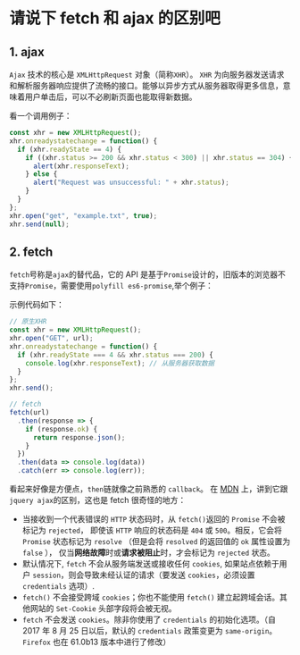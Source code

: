 # 请说下 fetch 和 ajax 的区别吧

## 1. ajax

`Ajax` 技术的核心是 `XMLHttpRequest` 对象（简称`XHR`）。
`XHR` 为向服务器发送请求和解析服务器响应提供了流畅的接口。能够以异步方式从服务器取得更多信息，意味着用户单击后，可以不必刷新页面也能取得新数据。

看一个调用例子：

```js
const xhr = new XMLHttpRequest();
xhr.onreadystatechange = function() {
  if (xhr.readyState == 4) {
    if ((xhr.status >= 200 && xhr.status < 300) || xhr.status == 304) {
      alert(xhr.responseText);
    } else {
      alert("Request was unsuccessful: " + xhr.status);
    }
  }
};
xhr.open("get", "example.txt", true);
xhr.send(null);
```

## 2. fetch

`fetch`号称是`ajax`的替代品，它的 API 是基于`Promise`设计的，旧版本的浏览器不支持`Promise`，需要使用`polyfill es6-promise`,举个例子：

示例代码如下：

```js
// 原生XHR
const xhr = new XMLHttpRequest();
xhr.open("GET", url);
xhr.onreadystatechange = function() {
  if (xhr.readyState === 4 && xhr.status === 200) {
    console.log(xhr.responseText); // 从服务器获取数据
  }
};
xhr.send();

// fetch
fetch(url)
  .then(response => {
    if (response.ok) {
      return response.json();
    }
  })
  .then(data => console.log(data))
  .catch(err => console.log(err));
```

看起来好像是方便点，`then`链就像之前熟悉的 `callback`。
在 [MDN](https://developer.mozilla.org/zh-CN/search?q=fetch) 上，讲到它跟`jquery ajax`的区别，这也是 fetch 很奇怪的地方：

- 当接收到一个代表错误的 `HTTP` 状态码时，从 `fetch()`返回的 `Promise` 不会被标记为 `rejected`， 即使该 `HTTP` 响应的状态码是 `404` 或 `500`。相反，它会将 `Promise` 状态标记为 `resolve` （但是会将 `resolved` 的返回值的 `ok` 属性设置为 `false` ）， 仅当**网络故障**时或**请求被阻止**时，才会标记为 `rejected` 状态。
- 默认情况下, `fetch` 不会从服务端发送或接收任何 `cookies`, 如果站点依赖于用户 `session`，则会导致未经认证的请求（要发送 `cookies`，必须设置 `credentials` 选项）.
- `fetch()` 不会接受跨域 `cookies`；你也不能使用 `fetch()` 建立起跨域会话。其他网站的 `Set-Cookie` 头部字段将会被无视。
- `fetch` 不会发送 `cookies`。除非你使用了 `credentials` 的初始化选项。（自 2017 年 8 月 25 日以后，默认的 `credentials` 政策变更为 `same-origin`。`Firefox` 也在 61.0b13 版本中进行了修改）
